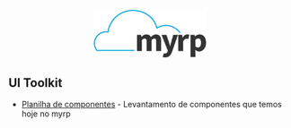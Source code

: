 <p align="center">
  <img width="200" src="./logo.png" alt="Logo do myrp">
  <br>
</p>

## UI Toolkit
- [Planilha de componentes](https://docs.google.com/spreadsheets/d/1Sz79KHL9bTtHlN-cvgwpS2rfOi6vjxnfMYijji9VY-s/edit?usp=sharing) - Levantamento de componentes que temos hoje no myrp
